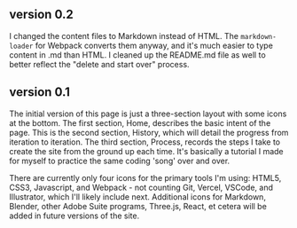 ## version 0.2
I changed the content files to Markdown instead of HTML.  The `markdown-loader` for Webpack converts them anyway, and it's much easier to type content in .md than HTML.  I cleaned up the README.md file as well to better reflect the "delete and start over" process.

## version 0.1
The initial version of this page is just a three-section layout with some icons at the bottom.  The first section, Home, describes the basic intent of the page.  This is the second section, History, which will detail the progress from iteration to iteration.  The third section, Process, records the steps I take to create the site from the ground up each time.  It's basically a tutorial I made for myself to practice the same coding 'song' over and over.

There are currently only four icons for the primary tools I'm using: HTML5, CSS3, Javascript, and Webpack - not counting Git, Vercel, VSCode, and Illustrator, which I'll likely include next.  Additional icons for Markdown, Blender, other Adobe Suite programs, Three.js, React, et cetera will be added in future versions of the site.
